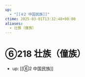 ```yaml
---
up:
  - "[[⑥2 中国民族]]"
ctime: 2025-03-01T13:32:48+08:00
aliases:
  - 壮族（僮族）
---
```


# ⑥218 壮族（僮族）

- up: [[⑥2 中国民族]]
